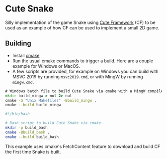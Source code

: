 # Cute Snake

Silly implementation of the game Snake using [Cute Framework](https://github.com/RandyGaul/cute_framework) (CF) to be used as an example of how CF can be used to implement a small 2D game.

## Building

* Install [cmake](https://cmake.org/)
* Run the usual cmake commands to trigger a build. Here are a couple example for Windows or MacOS.
* A few scripts are provided, for example on Windows you can build with MSVC 2019 by running `msvc2019.cmd`, or with MingW by running `mingw.cmd`.

```cmd
# Windows batch file to build Cute Snake via cmake with a MingW compiler.
mkdir build_mingw > nul 2> nul
cmake -G "Unix Makefiles" -Bbuild_mingw .
cmake --build build_mingw
```

```bash
#!/bin/bash

# Bash script to build Cute Snake via cmake.
mkdir -p build_bash
cmake -Bbuild_bash .
cmake --build build_bash
```

This example uses cmake's FetchContent feature to download and build CF the first time Snake is built.
